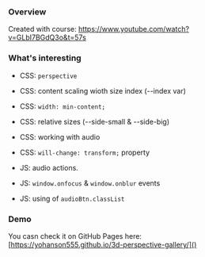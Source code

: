 ### Overview

Created with course: https://www.youtube.com/watch?v=GLbI7BGdQ3o&t=57s


### What's interesting

- CSS: `perspective`
- CSS: content scaling wioth size index (--index var)
- CSS: `width: min-content;`
- CSS: relative sizes (--side-small & --side-big)
- CSS: working with audio
- CSS: `will-change: transform;` property

- JS: audio actions. 
- JS: `window.onfocus` & `window.onblur` events
- JS: using of `audioBtn.classList`

### Demo

You casn check it on GitHub Pages here: [https://yohanson555.github.io/3d-perspective-gallery/]()